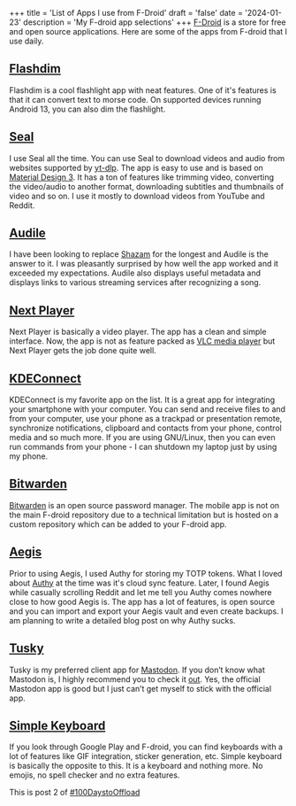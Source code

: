 +++
title =  'List of Apps I use from F-Droid'
draft = 'false'
date = '2024-01-23'
description = 'My F-droid app selections'
+++
[F-Droid](https://f-droid.org/) is a store for free and open source applications. Here are some of the apps from F-droid that I use daily.

## [Flashdim](https://f-droid.org/en/packages/com.cyb3rko.flashdim/)
Flashdim is a cool flashlight app with neat features. One of it's features is that it can convert text to morse code.  On supported devices running Android 13, you can also dim the flashlight.

## [Seal](https://f-droid.org/en/packages/com.junkfood.seal/)
I use Seal all the time. You can use Seal to download videos and audio from websites supported by [yt-dlp](https://github.com/yt-dlp/yt-dlp). The app is easy to use and is based on [Material Design 3](https://m3.material.io/). It has a ton of features like trimming video, converting the video/audio to another format, downloading subtitles and thumbnails of video and so on. I use it mostly to download videos from YouTube and Reddit.

## [Audile](https://f-droid.org/en/packages/com.mrsep.musicrecognizer/)
I have been looking to replace [Shazam](https://en.wikipedia.org/wiki/Shazam_(application)) for the longest and Audile is the answer to it. I was pleasantly surprised by how well the app worked and it exceeded my expectations. Audile also displays useful metadata and displays links to various streaming services after recognizing a song.

## [Next Player](https://f-droid.org/en/packages/dev.anilbeesetti.nextplayer/)
Next Player is basically a video player. The app has a clean and simple interface. Now, the app is not as feature packed as [VLC media player](https://f-droid.org/en/packages/org.videolan.vlc/) but Next Player gets the job done quite well.

## [KDEConnect](https://f-droid.org/en/packages/org.kde.kdeconnect_tp/)
KDEConnect is my favorite app on the list. It is a great app for integrating your smartphone with your computer. You can send and receive files to and from your computer, use your phone as a trackpad or presentation remote, synchronize notifications, clipboard and contacts from your phone, control media  and so much more. If you are using GNU/Linux, then you can even run commands from your phone - I can shutdown my laptop just by using my phone.

## [Bitwarden](https://mobileapp.bitwarden.com/fdroid/)
[Bitwarden](https://en.wikipedia.org/wiki/Bitwarden) is an open source password manager. The mobile app is not on the main F-droid repository due to a technical limitation  but is hosted on a custom repository which can be added to your F-droid app.

## [Aegis](https://f-droid.org/en/packages/com.beemdevelopment.aegis/)
Prior to using Aegis, I used Authy for storing my TOTP tokens. What I loved about [Authy](https://en.wikipedia.org/w/index.php?title=Authy&redirect=no) at the time was it's cloud sync feature. Later, I found Aegis while casually scrolling Reddit and let me tell you Authy comes nowhere close to how good Aegis is. The app has a lot of features, is open source and you can import and export your Aegis vault and even create backups. I am planning to write a detailed blog post on why Authy sucks.

## [Tusky](https://f-droid.org/en/packages/com.keylesspalace.tusky/)
Tusky is my preferred client app for [Mastodon](https://en.wikipedia.org/wiki/Mastodon_(social_network)). If you don’t know what Mastodon is, I highly recommend you to check it [out](https://joinmastodon.org/). Yes, the official Mastodon app is good but I just can’t get myself to stick with the official app.

## [Simple Keyboard](https://f-droid.org/packages/rkr.simplekeyboard.inputmethod/)
If you look through Google Play and F-droid, you can find keyboards with a lot of features like GIF integration, sticker generation, etc. Simple keyboard is basically the opposite to this. It is a keyboard and nothing more. No emojis, no spell checker and no extra features.

This is post 2 of [#100DaystoOffload](https://100daystooffload.com/)

